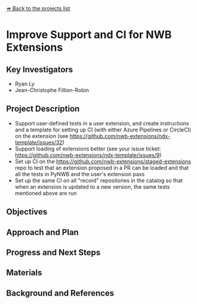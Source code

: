 [:rewind: Back to the projects list](../../README.md#ProjectsList)

<!-- For information on how to write GitHub .md files see https://guides.github.com/features/mastering-markdown/ -->

# Improve Support and CI for NWB Extensions

## Key Investigators

- Ryan Ly
- Jean-Christophe Fillion-Robin

## Project Description

- Support user-defined tests in a user extension, and create instructions and a template for setting up CI (with either Azure Pipelines or CircleCI) on the extension (see https://github.com/nwb-extensions/ndx-template/issues/32)
- Support loading of extensions better (see your issue ticket: https://github.com/nwb-extensions/ndx-template/issues/9)
- Set up CI on the https://github.com/nwb-extensions/staged-extensions repo to test that an extension proposed in a PR can be loaded and that all the tests in PyNWB and the user's extension pass
- Set up the same CI on all "record" repositories in the catalog so that when an extension is updated to a new version, the same tests mentioned above are run

## Objectives

<!-- Briefly describe the objectives of your project. What would you like to achive?-->

<!-- 1. Objective A. Describe it in 1-2 sentences.-->
<!-- 1. Objective B. Describe it in 1-2 sentences.-->
<!-- 1. ...-->

## Approach and Plan

<!-- 1. Describe the steps of your planned approach to reach the objectives.-->
<!-- 1. ... -->
<!-- 1. ... -->

## Progress and Next Steps

<!--Populate this section as you are making progress before/during/after the hackathon-->
<!--Describe the progress you have made on the project,e.g., which objectives you have achieved and how.-->
<!--Describe the next steps you are planing to take to complete the project.-->

## Materials

<!--If available add links to the materials relevant to the project, e.g., the code generated for the project or data used-->
<!--If available add pictures and links to videos that demonstrate what has been accomplished.-->
<!--![Description of picture](Example2.jpg)-->

## Background and References

<!--Use this space for information that may help people better understand your project, like links to papers, source code, or data ,e.g:-->
<!-- - Source code: https://github.com/YourUser/YourRepository -->
<!-- - Documentation: https://link.to.docs -->
<!-- - Test data: https://link.to.test.data -->

